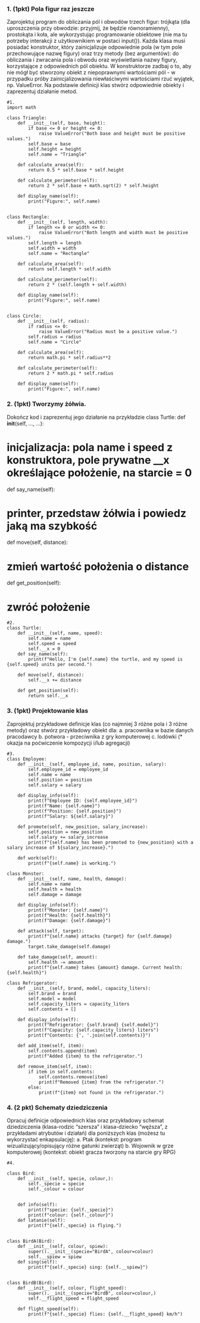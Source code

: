 ### 1. (1pkt) Pola figur raz jeszcze
Zaprojektuj program do obliczania pól i obwodów trzech figur: trójkąta (dla uproszczenia przy obwodzie: przyjmij, że będzie równoramienny), prostokąta i koła, ale wykorzystując
programowanie obiektowe (nie ma tu potrzeby interakcji z użytkownikiem w postaci input()).
Każda klasa musi posiadać konstruktor, który zainicjalizuje odpowiednie pola (w tym pole przechowujące nazwę figury) oraz trzy metody (bez argumentów): do obliczania i zwracania pola i
obwodu oraz wyświetlania nazwy figury, korzystające z odpowiednich pól obiektu. W konstruktorze zadbaj o to, aby nie mógł być stworzony obiekt z niepoprawnymi wartościami pól - w
przypadku próby zainicjalizowania niewłaściwymi wartościami rzuć wyjątek, np. ValueError. Na podstawie definicji klas stwórz odpowiednie obiekty i zaprezentuj działanie metod.

```
#1.
import math

class Triangle:
    def __init__(self, base, height):
        if base <= 0 or height <= 0:
            raise ValueError("Both base and height must be positive values.")
        self.base = base
        self.height = height
        self.name = "Triangle"

    def calculate_area(self):
        return 0.5 * self.base * self.height

    def calculate_perimeter(self):
        return 2 * self.base + math.sqrt(2) * self.height

    def display_name(self):
        print("Figure:", self.name)


class Rectangle:
    def __init__(self, length, width):
        if length <= 0 or width <= 0:
            raise ValueError("Both length and width must be positive values.")
        self.length = length
        self.width = width
        self.name = "Rectangle"

    def calculate_area(self):
        return self.length * self.width

    def calculate_perimeter(self):
        return 2 * (self.length + self.width)

    def display_name(self):
        print("Figure:", self.name)


class Circle:
    def __init__(self, radius):
        if radius <= 0:
            raise ValueError("Radius must be a positive value.")
        self.radius = radius
        self.name = "Circle"

    def calculate_area(self):
        return math.pi * self.radius**2

    def calculate_perimeter(self):
        return 2 * math.pi * self.radius

    def display_name(self):
        print("Figure:", self.name)
```
### 2. (1pkt) Tworzymy żółwia.
Dokończ kod i zaprezentuj jego działanie na przykładzie
class Turtle:
def __init__(self, …, …):
 # inicjalizacja: pola name i speed z konstruktora, pole prywatne __x określające położenie, na starcie = 0

def say_name(self):
 # printer, przedstaw żółwia i powiedz jaką ma szybkość

def move(self, distance):
 # zmień wartość położenia o distance

def get_position(self):
 # zwróć położenie
```
#2.
class Turtle:
    def __init__(self, name, speed):
        self.name = name
        self.speed = speed
        self.__x = 0
    def say_name(self):
        print(f"Hello, I'm {self.name} the turtle, and my speed is {self.speed} units per second.")

    def move(self, distance):
        self.__x += distance

    def get_position(self):
        return self.__x
```
### 3. (1pkt) Projektowanie klas
Zaprojektuj przykładowe definicje klas (co najmniej 3 różne pola i 3 różne metody) oraz stwórz przykładowy obiekt dla:
a. pracownika w bazie danych pracodawcy
b. potwora - przeciwnika z gry komputerowej
c. lodówki (* okazja na poćwiczenie kompozycji i/lub agregacji)

```
#3.
class Employee:
    def __init__(self, employee_id, name, position, salary):
        self.employee_id = employee_id
        self.name = name
        self.position = position
        self.salary = salary

    def display_info(self):
        print(f"Employee ID: {self.employee_id}")
        print(f"Name: {self.name}")
        print(f"Position: {self.position}")
        print(f"Salary: ${self.salary}")

    def promote(self, new_position, salary_increase):
        self.position = new_position
        self.salary += salary_increase
        print(f"{self.name} has been promoted to {new_position} with a salary increase of ${salary_increase}.")

    def work(self):
        print(f"{self.name} is working.")

class Monster:
    def __init__(self, name, health, damage):
        self.name = name
        self.health = health
        self.damage = damage

    def display_info(self):
        print(f"Monster: {self.name}")
        print(f"Health: {self.health}")
        print(f"Damage: {self.damage}")

    def attack(self, target):
        print(f"{self.name} attacks {target} for {self.damage} damage.")
        target.take_damage(self.damage)

    def take_damage(self, amount):
        self.health -= amount
        print(f"{self.name} takes {amount} damage. Current health: {self.health}")

class Refrigerator:
    def __init__(self, brand, model, capacity_liters):
        self.brand = brand
        self.model = model
        self.capacity_liters = capacity_liters
        self.contents = []

    def display_info(self):
        print(f"Refrigerator: {self.brand} {self.model}")
        print(f"Capacity: {self.capacity_liters} liters")
        print(f"Contents: {', '.join(self.contents)}")

    def add_item(self, item):
        self.contents.append(item)
        print(f"Added {item} to the refrigerator.")

    def remove_item(self, item):
        if item in self.contents:
            self.contents.remove(item)
            print(f"Removed {item} from the refrigerator.")
        else:
            print(f"{item} not found in the refrigerator.")
```
### 4. (2 pkt) Schematy dziedziczenia
Opracuj definicje odpowiednich klas oraz przykładowy schemat dziedziczenia (klasa-rodzic “szersza” i klasa-dziecko “węższa”,
z przykładami atrybutów i działań) dla poniższych klas (możesz tu wykorzystać enkapsulację):
a. Ptak (kontekst: program wizualizujący/opisujący różne gatunki zwierząt)
b. Wojownik w grze komputerowej (kontekst: obiekt gracza tworzony na starcie gry RPG)
```
#4.

class Bird:
    def __init__(self, specie, colour,):
        self._specie = specie  
        self._colour = colour


    def info(self):
        print(f"specie: {self._specie}")
        print(f"colour: {self._colour}")
    def latanie(self):
        print(f"{self._specie} is flying.")


class BirdA(Bird):
    def __init__(self, colour, spiew):
        super().__init__(specie="BirdA", colour=colour)
        self.__spiew = spiew  
    def sing(self):
        print(f"{self._specie} sing: {self.__spiew}")


class BirdB(Bird):
    def __init__(self, colour, flight_speed):
        super().__init__(specie="BirdB", colour=colour,)
        self.__flight_speed = flight_speed

    def flight_speed(self):
        print(f"{self._specie} flies: {self.__flight_speed} km/h")
```
